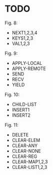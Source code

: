 # TODO

Fig. 8:
- NEXT1,2,3,4
- KEYS1,2,3
- VAL1,2,3

Fig. 9:
- APPLY-LOCAL
- APPLY-REMOTE
- SEND
- RECV
- YIELD

Fig. 10:
- CHILD-LIST
- INSERT1
- INSERT2

Fig. 11:
- DELETE
- CLEAR-ELEM
- CLEAR-ANY
- CLEAR-NONE
- CLEAR-REG
- CLEAR-MAP1,2,3
- CLEAR-LIST1,2,3
